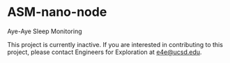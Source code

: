 # ASM-nano-node
Aye-Aye Sleep Monitoring 

This project is currently inactive.  If you are interested in contributing to this project, please contact Engineers for Exploration at e4e@ucsd.edu.
